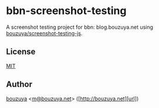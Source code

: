 # bbn-screenshot-testing

A screenshot testing project for bbn: blog.bouzuya.net using [bouzuya/screenshot-testing-js][].

[bouzuya/screenshot-testing-js]: https://github.com/bouzuya/screenshot-testing-js

## License

[MIT](LICENSE)

## Author

[bouzuya][user] &lt;[m@bouzuya.net][email]&gt; ([http://bouzuya.net][url])

[user]: https://github.com/bouzuya
[email]: mailto:m@bouzuya.net
[url]: http://bouzuya.net
